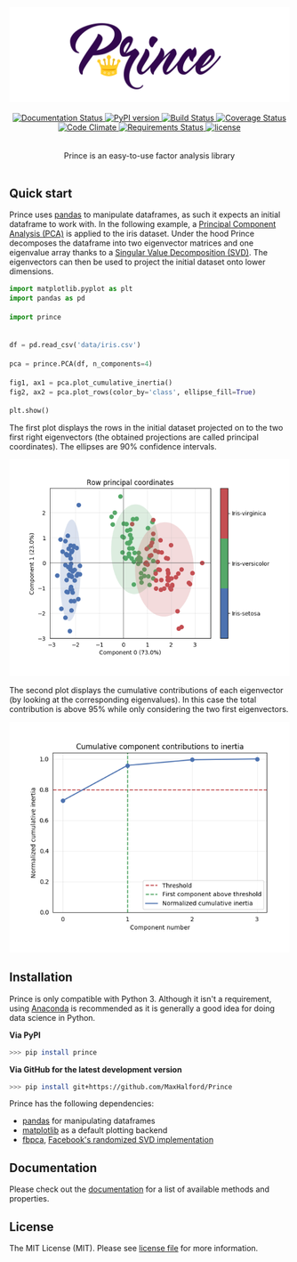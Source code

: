 <div align="center">
  <img src="docs/_static/logo.png" alt="prince_logo"/>
</div>

<br/>

<div align="center">
  <!-- Read the Docs -->
  <a href='http://prince.readthedocs.io/en/latest/?badge=latest'>
    <img src='https://readthedocs.org/projects/prince/badge/?version=latest' alt='Documentation Status' />
  </a>
  <!-- PyPi version -->
  <a href="https://badge.fury.io/py/prince">
    <img src="https://badge.fury.io/py/prince.svg?style=flat-square" alt="PyPI version"/>
  </a>
  <!-- Build status -->
  <a href="https://travis-ci.org/MaxHalford/Prince?branch=master">
    <img src="https://travis-ci.org/MaxHalford/Prince.svg?branch=master&style=flat-square" alt="Build Status"/>
  </a>
  <!-- Test coverage -->
  <a href="https://coveralls.io/github/MaxHalford/Prince?branch=master">
    <img src="https://coveralls.io/repos/github/MaxHalford/Prince/badge.svg?branch=master&style=flat-square" alt="Coverage Status"/>
  </a>
  <!-- Code Climate -->
  <a href="https://codeclimate.com/github/MaxHalford/Prince">
    <img src="https://codeclimate.com/github/MaxHalford/Prince/badges/gpa.svg" alt="Code Climate" />
  </a>
  <!-- Requirements -->
  <a href="https://requires.io/github/MaxHalford/Prince/requirements/?branch=master">
    <img src="https://requires.io/github/MaxHalford/Prince/requirements.svg?branch=master&style=flat-square" alt="Requirements Status"/>
  </a>
  <!-- License -->
  <a href="https://opensource.org/licenses/MIT">
    <img src="http://img.shields.io/:license-mit-ff69b4.svg?style=flat-square" alt="license"/>
  </a>
</div>

<br/>

<br/>
<div align="center">Prince is an easy-to-use factor analysis library</div>
<br/>


## Quick start

Prince uses [pandas](http://pandas.pydata.org/) to manipulate dataframes, as such it expects an initial dataframe to work with. In the following example, a [Principal Component Analysis (PCA)](https://www.wikiwand.com/en/Principal_component_analysis) is applied to the iris dataset. Under the hood Prince decomposes the dataframe into two eigenvector matrices and one eigenvalue array thanks to a [Singular Value Decomposition (SVD)](https://www.wikiwand.com/en/Singular_value_decomposition). The eigenvectors can then be used to project the initial dataset onto lower dimensions.

```python
import matplotlib.pyplot as plt
import pandas as pd

import prince


df = pd.read_csv('data/iris.csv')

pca = prince.PCA(df, n_components=4)

fig1, ax1 = pca.plot_cumulative_inertia()
fig2, ax2 = pca.plot_rows(color_by='class', ellipse_fill=True)

plt.show()
```

The first plot displays the rows in the initial dataset projected on to the two first right eigenvectors (the obtained projections are called principal coordinates). The ellipses are 90% confidence intervals.

![row_principal coordinates](docs/_static/pca_row_principal_coordinates.png)

The second plot displays the cumulative contributions of each eigenvector (by looking at the corresponding eigenvalues). In this case the total contribution is above 95% while only considering the two first eigenvectors.

![cumulative_inertia](docs/_static/pca_cumulative_inertia.png)


## Installation

Prince is only compatible with Python 3. Although it isn't a requirement, using [Anaconda](https://www.continuum.io/downloads) is recommended as it is generally a good idea for doing data science in Python.

**Via PyPI**

```sh
>>> pip install prince
```

**Via GitHub for the latest development version**

```sh
>>> pip install git+https://github.com/MaxHalford/Prince
```

Prince has the following dependencies:

- [pandas](http://pandas.pydata.org/) for manipulating dataframes
- [matplotlib](http://matplotlib.org/) as a default plotting backend
- [fbpca](http://fbpca.readthedocs.org/en/latest/), [Facebook's randomized SVD implementation](https://research.facebook.com/blog/fast-randomized-svd/)


## Documentation

Please check out the [documentation](http://prince.readthedocs.io) for a list of available methods and properties.


## License

The MIT License (MIT). Please see [license file](LICENSE) for more information.
